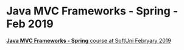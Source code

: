 # Java MVC Frameworks - Spring - Feb 2019
[**Java MVC Frameworks - Spring** course at SoftUni Febryary 2019](https://softuni.bg/trainings/2295/java-mvc-frameworks-spring-february-2019)
